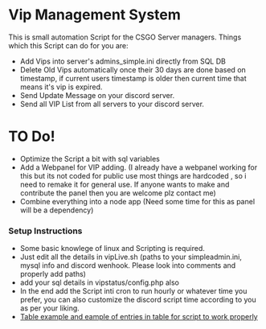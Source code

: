 # Vip Management System
This is small automation Script for the CSGO Server managers.
Things which this Script can do for you are:
 - Add Vips into server's admins_simple.ini directly from SQL DB
 - Delete Old Vips automatically once their 30 days are done based on timestamp, if current users timestamp is older then       current time that means it's vip is expired.
 - Send Update Message on your discord server.
 - Send all VIP List from all servers to your discord server.

# TO Do!
 - Optimize the Script a bit with sql variables
  - Add a Webpanel for VIP adding. 
    (I already have a webpanel working for this but its not coded for public use most things are hardcoded , so i need to remake it for general use. If anyone wants to make and contribute the panel then you are welcome plz contact me)
  - Combine everything into a node app (Need some time for this as panel will be a dependency)

### Setup Instructions
 - Some basic knowlege of linux and Scripting is required.
 - Just edit all the details in vipLive.sh (paths to your simpleadmin.ini, mysql info and discord wenhook. Please look into comments and properly add paths)
 - add your sql details in vipstatus/config.php also
 - In the end add the Script inti cron to run hourly or whatever time you prefer, you can also customize the discord script time according to you as per your liking. 
 - [Table example and eample of entries in table for script to work properly]() 

